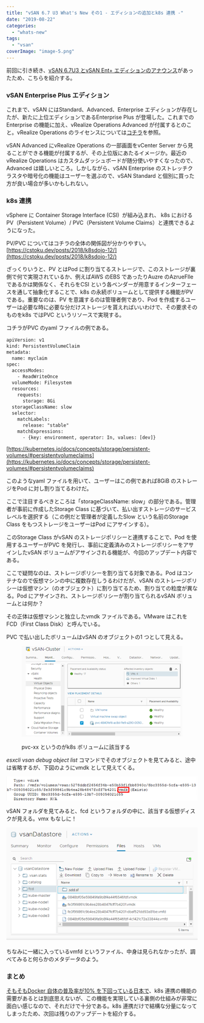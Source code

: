 ```yaml
---
title: "vSAN 6.7 U3 What's New その1 - エディションの追加とk8s 連携 -"
date: "2019-08-22"
categories: 
  - "whats-new"
tags: 
  - "vsan"
coverImage: "image-5.png"
---
```


前回に引き続き、[vSAN 6.7U3 とvSAN Ent+ エディションのアナウンス](https://blogs.vmware.com/virtualblocks/2019/08/13/vsan-6-7-u3-enterprise-plus/)があったため、こちらを紹介する。

### vSAN Enterprise Plus エディション

これまで、vSAN にはStandard、Advanced、Enterprise エディションが存在したが、新たに上位エディションであるEnterprise Plus が登場した。これまでのEnterprise の機能に加え、vRealize Operations Advanced が付属するとのこと。vRealize Operations のライセンスについては[コチラ](https://www.vmware.com/jp/products/vrealize-operations.html)を参照。

vSAN Advanced にvRealize Operations の一部画面をvCenter Server から見ることができる機能が付属するが、その上位版にあたるイメージか。最近のvRealize Operations はカスタムダッシュボードが随分使いやすくなったので、Advanced は嬉しいところ。しかしながら、vSAN Enterprise のストレッチクラスタや暗号化の機能はユーザーを選ぶので、vSAN Standard と個別に買った方が良い場合が多いかもしれない。

### k8s 連携

vSphere に Container Storage Interface (CSI)  が組み込まれ、 k8s におけるPV（Persistent Volume）/ PVC（Persistent Volume Claims）と連携できるようになった。

PV/PVC についてはコチラの全体の関係図が分かりやすい。[https://cstoku.dev/posts/2018/k8sdojo-12/](https://cstoku.dev/posts/2018/k8sdojo-12/)

ざっくりいうと、PV とはPod に割り当てるストレージで、このストレージが裏側で何で実現されているか、例えばAWS のEBS であったりAuzre のAzrueFIle であるかは関係なく、それらをCSI という各ベンダーが用意するインターフェースを通して抽象化することで、k8s の永続ボリュームとして提供する機能がPV である。重要なのは、PV を意識するのは管理者側であり、Pod を作成するユーザーは必要な時に必要な分だけストレージを貰えればいいわけで、その要求そのものをk8s ではPVC というリソースで実現する。

コチラがPVC のyaml ファイルの例である。

```
apiVersion: v1
kind: PersistentVolumeClaim
metadata:
  name: myclaim
spec:
  accessModes:
    - ReadWriteOnce
  volumeMode: Filesystem
  resources:
    requests:
      storage: 8Gi
  storageClassName: slow
  selector:
    matchLabels:
      release: "stable"
    matchExpressions:
      - {key: environment, operator: In, values: [dev]}
```

[https://kubernetes.io/docs/concepts/storage/persistent-volumes/#persistentvolumeclaims](https://kubernetes.io/docs/concepts/storage/persistent-volumes/#persistentvolumeclaims)

このようなyaml ファイルを用いて、ユーザーはこの例であれば8GiB のストレージをPod に対し割り当てるわけだ。

ここで注目するべきところは「storageClassName: slow」の部分である。管理者が事前に作成したStorage Class に基づいて、払い出すストレージのサービスレベルを選択する（この例だと管理者が定義したSlow という名前のStorage Class をもつストレージをユーザーはPod にアサインする）。

このStorage Class がvSAN のストレージポリシーと連携することで、Pod を使用するユーザーがPVC を発行し、事前に定義済みのストレージポリシーをアサインしたvSAN ボリュームがアサインされる機能が、今回のアップデート内容である。

ここで疑問なのは、ストレージポリシーを割り当てる対象である。Pod はコンテナなので仮想マシンの中に複数存在しうるわけだが、vSAN のストレージポリシーは仮想マシン（のオブジェクト）に割り当てるため、割り当ての粒度が異なる。Pod にアサインされ、ストレージポリシーが割り当てられるvSAN ボリュームとは何か？

その正体は仮想マシンと独立したvmdk ファイルである。VMware はこれをFCD（First Class Disk）と呼んでいる。

PVC で払い出したボリュームはvSAN のオブジェクトの1 つとして見える。

<figure>

![](images/image-4.png)

<figcaption>

pvc-xx というのがk8s ボリュームに該当する

</figcaption>

</figure>

_esxcli vsan debug object list_ コマンドでそのオブジェクトを見てみると、途中は省略するが、下図のようにvmdk として見えてくる。

![](images/image-3.png)

vSAN フォルダを見てみると、fcd というフォルダの中に、該当する仮想ディスクが見える。vmx もなしに！

![](images/image-6.png)

ちなみに一緒に入っているvmfd というファイル、中身は見られなかったが、調べてみると何らかのメタデータのよう。

### まとめ

[そもそもDocker 自体の普及率が10% を下回っている日本で](https://japan.zdnet.com/article/35139430/)、k8s 連携の機能の需要があるとは到底思えないが、この機能を実現している裏側の仕組みが非常に面白い感じなので、それだけで十分である。k8s 連携だけで結構な分量になってしまったため、次回は残りのアップデートを紹介する。
